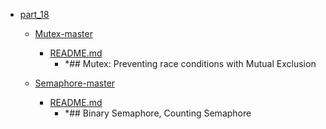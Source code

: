 - <a href = "F:\Node_projects\Node_Way\Education\TSH_video\Timur_Video_Node.js\part_18\cat.part_18\dir.part_18.md">part_18</a>
    - <a href = "F:\Node_projects\Node_Way\Education\TSH_video\Timur_Video_Node.js\part_18\Mutex-master\cat.Mutex-master\dir.Mutex-master.md">Mutex-master</a>
        - <a href = "F:\Node_projects\Node_Way\Education\TSH_video\Timur_Video_Node.js\part_18\Mutex-master\README.md">README.md</a>
            - *## Mutex: Preventing race conditions with Mutual Exclusion
    
    - <a href = "F:\Node_projects\Node_Way\Education\TSH_video\Timur_Video_Node.js\part_18\Semaphore-master\cat.Semaphore-master\dir.Semaphore-master.md">Semaphore-master</a>
        - <a href = "F:\Node_projects\Node_Way\Education\TSH_video\Timur_Video_Node.js\part_18\Semaphore-master\README.md">README.md</a>
            - *## Binary Semaphore, Counting Semaphore
    

